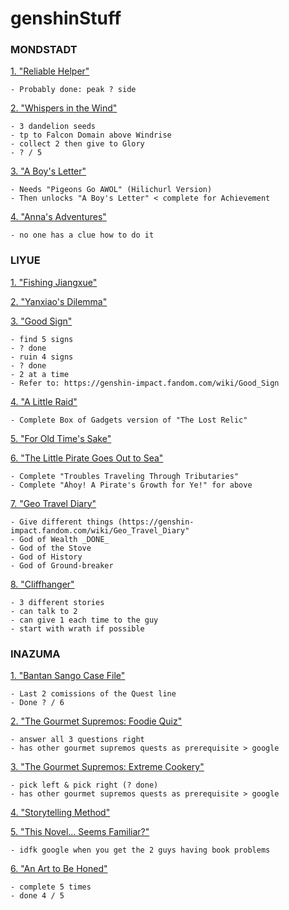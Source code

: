 # genshinStuff </h1>

<h3>MONDSTADT</h3>


<ins>1.  "Reliable Helper"</ins>

	- Probably done: peak ? side

<ins>2.  "Whispers in the Wind" </ins>

	- 3 dandelion seeds
	- tp to Falcon Domain above Windrise
	- collect 2 then give to Glory
	- ? / 5

<ins>3.	"A Boy's Letter"</ins>

	- Needs "Pigeons Go AWOL" (Hilichurl Version)
	- Then unlocks "A Boy's Letter" < complete for Achievement
	
<ins>4.	"Anna's Adventures"</ins>

	- no one has a clue how to do it
	
	
<h3>LIYUE</h3>


<ins>1.  "Fishing Jiangxue"</ins>

<ins>2.	"Yanxiao's Dilemma"</ins>

<ins>3.	"Good Sign"</ins>

	- find 5 signs
	- ? done
	- ruin 4 signs
	- ? done
	- 2 at a time
	- Refer to: https://genshin-impact.fandom.com/wiki/Good_Sign
	
<ins>4.	"A Little Raid"</ins>

	- Complete Box of Gadgets version of "The Lost Relic"
	
<ins>5.	"For Old Time's Sake"</ins>


<ins>6.	"The Little Pirate Goes Out to Sea"<ins>

	- Complete "Troubles Traveling Through Tributaries"
	- Complete "Ahoy! A Pirate's Growth for Ye!" for above
	
<ins>7.	"Geo Travel Diary"</ins>

	- Give different things (https://genshin-impact.fandom.com/wiki/Geo_Travel_Diary"
	- God of Wealth _DONE_
	- God of the Stove
	- God of History
	- God of Ground-breaker

<ins>8.	"Cliffhanger"</ins>

	- 3 different stories
	- can talk to 2 
	- can give 1 each time to the guy
	- start with wrath if possible


<h3>INAZUMA</h3>


<ins>1.	"Bantan Sango Case File"</ins>

	- Last 2 comissions of the Quest line
	- Done ? / 6
	
<ins>2.	"The Gourmet Supremos: Foodie Quiz"</ins>

	- answer all 3 questions right
	- has other gourmet supremos quests as prerequisite > google
	
<ins>3.	"The Gourmet Supremos: Extreme Cookery"</ins>

	- pick left & pick right (? done)
	- has other gourmet supremos quests as prerequisite > google

<ins>4.	"Storytelling Method"</ins>
	
<ins>5.	"This Novel... Seems Familiar?"</ins>

	- idfk google when you get the 2 guys having book problems

<ins>6.	"An Art to Be Honed"</ins>

	- complete 5 times
	- done 4 / 5
